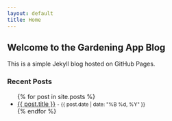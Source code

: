```yaml
---
layout: default
title: Home
---
```


## Welcome to the Gardening App Blog
This is a simple Jekyll blog hosted on GitHub Pages.

### Recent Posts

<ul>
  {% for post in site.posts %}
    <li>
      <a href="{{ post.url | relative_url }}">{{ post.title }}</a>
      <small> - {{ post.date | date: "%B %d, %Y" }}</small>
    </li>
  {% endfor %}
</ul>
